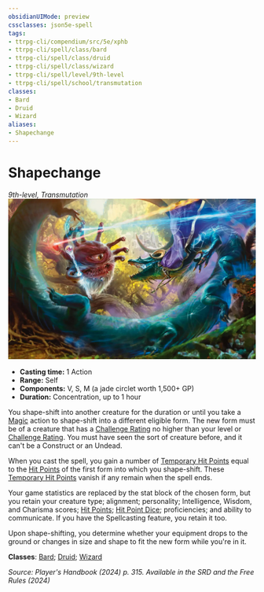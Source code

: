 ```yaml
---
obsidianUIMode: preview
cssclasses: json5e-spell
tags:
- ttrpg-cli/compendium/src/5e/xphb
- ttrpg-cli/spell/class/bard
- ttrpg-cli/spell/class/druid
- ttrpg-cli/spell/class/wizard
- ttrpg-cli/spell/level/9th-level
- ttrpg-cli/spell/school/transmutation
classes:
- Bard
- Druid
- Wizard
aliases:
- Shapechange
---
```

# Shapechange
*9th-level, Transmutation*  
![](Інструменти%20ДМ/CLI/spells/img/shapechange.webp#right)

- **Casting time:** 1 Action
- **Range:** Self
- **Components:** V, S, M (a jade circlet worth 1,500+ GP)
- **Duration:** Concentration, up to 1 hour

You shape-shift into another creature for the duration or until you take a [Magic](Інструменти%20ДМ/CLI/rules/actions.md#Magic) action to shape-shift into a different eligible form. The new form must be of a creature that has a [Challenge Rating](Інструменти%20ДМ/CLI/rules/variant-rules/challenge-rating-xphb.md) no higher than your level or [Challenge Rating](Інструменти%20ДМ/CLI/rules/variant-rules/challenge-rating-xphb.md). You must have seen the sort of creature before, and it can't be a Construct or an Undead.

When you cast the spell, you gain a number of [Temporary Hit Points](Інструменти%20ДМ/CLI/rules/variant-rules/temporary-hit-points-xphb.md) equal to the [Hit Points](Інструменти%20ДМ/CLI/rules/variant-rules/hit-points-xphb.md) of the first form into which you shape-shift. These [Temporary Hit Points](Інструменти%20ДМ/CLI/rules/variant-rules/temporary-hit-points-xphb.md) vanish if any remain when the spell ends.

Your game statistics are replaced by the stat block of the chosen form, but you retain your creature type; alignment; personality; Intelligence, Wisdom, and Charisma scores; [Hit Points](Інструменти%20ДМ/CLI/rules/variant-rules/hit-points-xphb.md); [Hit Point Dice](Інструменти%20ДМ/CLI/rules/variant-rules/hit-point-dice-xphb.md); proficiencies; and ability to communicate. If you have the Spellcasting feature, you retain it too.

Upon shape-shifting, you determine whether your equipment drops to the ground or changes in size and shape to fit the new form while you're in it.

**Classes**: [Bard](Інструменти%20ДМ/CLI/lists/list-spells-classes-bard.md); [Druid](Інструменти%20ДМ/CLI/lists/list-spells-classes-druid.md); [Wizard](Інструменти%20ДМ/CLI/lists/list-spells-classes-wizard.md)

*Source: Player's Handbook (2024) p. 315. Available in the <span title='Systems Reference Document (5.2)'>SRD</span> and the Free Rules (2024)*